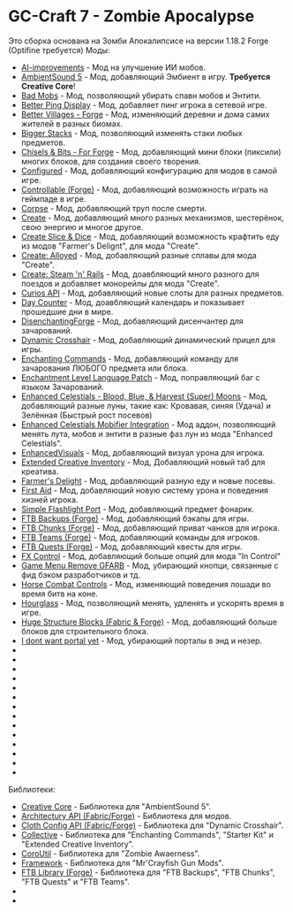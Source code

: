 # GC-Craft 7 - Zombie Apocalypse
Это сборка основана на Зомби Апокалипсисе на версии 1.18.2 Forge (Optifine требуется)
Моды:
- [AI-improvements](https://www.curseforge.com/minecraft/mc-mods/ai-improvements) - Мод на улучшение ИИ мобов.
- [AmbientSound 5](https://www.curseforge.com/minecraft/mc-mods/ambientsounds) - Мод, добавляющий Эмбиент в игру. **Требуется Creative Core**!
- [Bad Mobs](https://www.curseforge.com/minecraft/mc-mods/bad-mobs) - Мод, позволяющий убирать спавн мобов и Энтити.
- [Better Ping Display](https://www.curseforge.com/minecraft/mc-mods/better-ping-display) - Мод, добавляет пинг игрока в сетевой игре.
- [Better Villages - Forge](https://www.curseforge.com/minecraft/mc-mods/better-village-forge) - Мод, изменяющий деревни и дома самих жителей в разных биомах.
- [Bigger Stacks](https://www.curseforge.com/minecraft/mc-mods/bigger-stacks) - Мод, позволяющий изменять стаки любых предметов.
- [Chisels & Bits - For Forge](https://www.curseforge.com/minecraft/mc-mods/chisels-bits) - Мод, добавляющий мини блоки (пиксили) многих блоков, для создания своего творения.
- [Configured](https://www.curseforge.com/minecraft/mc-mods/configured) - Мод, добавляющий конфигурацию для модов в самой игре.
- [Controllable (Forge)](https://www.curseforge.com/minecraft/mc-mods/controllable) - Мод, добавляющий возможность играть на геймпаде в игре.
- [Corpse](https://www.curseforge.com/minecraft/mc-mods/corpse) - Мод, добавляющий труп после смерти.
- [Create](https://www.curseforge.com/minecraft/mc-mods/create) - Мод, добавляющий много разных механизмов, шестерёнок, свою энергию и многое другое.
- [Create Slice & Dice](https://www.curseforge.com/minecraft/mc-mods/slice-and-dice) - Мод, добавляющий возможность крафтить еду из модов "Farmer's Delignt", для мода "Create".
- [Create: Alloyed](https://www.curseforge.com/minecraft/mc-mods/create-alloyed) - Мод, добавляющий разные сплавы для мода "Create".
- [Create: Steam 'n' Rails](https://www.curseforge.com/minecraft/mc-mods/create-steam-n-rails) - Мод, доавбляющий много разного для поездов и добавляет монорейлы для мода "Create".
- [Curios API](https://www.curseforge.com/minecraft/mc-mods/curios) - Мод, добавляющий новые слоты для разных предметов.
- [Day Counter](https://www.curseforge.com/minecraft/mc-mods/day-counter) - Мод, доавбляющий календарь и показывает прошедшие дни в мире.
- [DisenchantingForge](https://www.curseforge.com/minecraft/mc-mods/disenchantingforge) - Мод, добавляющий дисенчантер для зачарований.
- [Dynamic Crosshair](https://www.curseforge.com/minecraft/mc-mods/dynamic-crosshair) - Мод, добавляющий динамический прицел для игры.
- [Enchanting Commands](https://www.curseforge.com/minecraft/mc-mods/enchanting-commands) - Мод, добавляющий команду для зачарования ЛЮБОГО предмета или блока.
- [Enchantment Level Language Patch](https://www.curseforge.com/minecraft/mc-mods/enchantment-level-language-patch) - Мод, поправляющий баг с языком Зачарований.
- [Enhanced Celestials - Blood, Blue, & Harvest (Super) Moons](https://www.curseforge.com/minecraft/mc-mods/enhanced-celestials) - Мод, добавляющий разные луны, такие как: Кровавая, синяя (Удача) и Зелённая (Быстрый рост посевов)
- [Enhanced Celestials Mobifier Integration](https://www.curseforge.com/minecraft/mc-mods/enhanced-celestials-mobifier-integration) - Мод аддон, позволяющий менять лута, мобов и энтити в разные фаз лун из мода "Enhanced Celestials".
- [EnhancedVisuals](https://www.curseforge.com/minecraft/mc-mods/enhancedvisuals) - Мод, добавляющий визуал урона для игрока.
- [Extended Creative Inventory](https://www.curseforge.com/minecraft/mc-mods/extended-creative-inventory) - Мод, Добавляющий новый таб для креатива.
- [Farmer's Delight](https://www.curseforge.com/minecraft/mc-mods/farmers-delight) - Мод, добавляющий разную еду и новые посевы.
- [First Aid](https://www.curseforge.com/minecraft/mc-mods/first-aid) - Мод, добавляющий новую систему урона и поведения хизней игрока.
- [Simple Flashlight Port](https://www.curseforge.com/minecraft/mc-mods/simple-flashlight-port) - Мод, добавляющий предмет фонарик.
- [FTB Backups (Forge)](https://www.curseforge.com/minecraft/mc-mods/ftb-backups-forge) - Мод, добавляющий бэкапы для игры.
- [FTB Chunks (Forge)](https://www.curseforge.com/minecraft/mc-mods/ftb-chunks-forge) - Мод, добавляющий приват чанков для игрока.
- [FTB Teams (Forge)](https://www.curseforge.com/minecraft/mc-mods/ftb-teams-forge) - Мод, добавляющий команды для игроков.
- [FTB Quests (Forge)](https://www.curseforge.com/minecraft/mc-mods/ftb-quests-forge) - Мод, добавляющий квесты для игры.
- [FX Control](https://legacy.curseforge.com/minecraft/mc-mods/fx-control) - Мод, добавляющий больше опций для мода "In Control"
- [Game Menu Remove GFARB](https://www.curseforge.com/minecraft/mc-mods/game-menu-remove-gfarb) - Мод, убирающий кнопци, связанные с фид бэком разработчиков и тд.
- [Horse Combat Controls](https://www.curseforge.com/minecraft/mc-mods/horse-combat-controls) - Мод, изменяющий поведения лошади во время битв на коне.
- [Hourglass](https://www.curseforge.com/minecraft/mc-mods/hourglass) - Мод, позволяющий менять, удленять и ускорять время в игре.
- [Huge Structure Blocks (Fabric & Forge)](https://www.curseforge.com/minecraft/mc-mods/huge-structure-blocks) - Мод, добавляющий больше блоков для строительного блока.
- [I dont want portal yet](https://www.curseforge.com/minecraft/mc-mods/i-dont-want-portal-yet) - Мод, убирающий порталы в энд и незер.
- 
- 
- 
- 
- 
- 
- 
- 
- 
- 
- 
- 
- 
- 

Библиотеки:
- [Creative Core](https://www.curseforge.com/minecraft/mc-mods/creativecore) - Библиотека для "AmbientSound 5".
- [Architectury API (Fabric/Forge)](https://www.curseforge.com/minecraft/mc-mods/architectury-api) - Библиотека для модов.
- [Cloth Config API (Fabric/Forge)](https://www.curseforge.com/minecraft/mc-mods/cloth-config) - Библиотека для "Dynamic Crosshair".
- [Collective](https://www.curseforge.com/minecraft/mc-mods/collective) - Библиотека для "Enchanting Commands", "Starter Kit" и "Extended Creative Inventory".
- [CoroUtil](https://www.curseforge.com/minecraft/mc-mods/coroutil) - Библиотека для "Zombie Awaerness".
- [Framework](https://www.curseforge.com/minecraft/mc-mods/framework) - Библиотека для "Mr'Crayfish Gun Mods".
- [FTB Library (Forge)](https://www.curseforge.com/minecraft/mc-mods/ftb-library-forge) - Библиотека для "FTB Backups", "FTB Chunks", "FTB Quests" и "FTB Teams".
- 
- 
